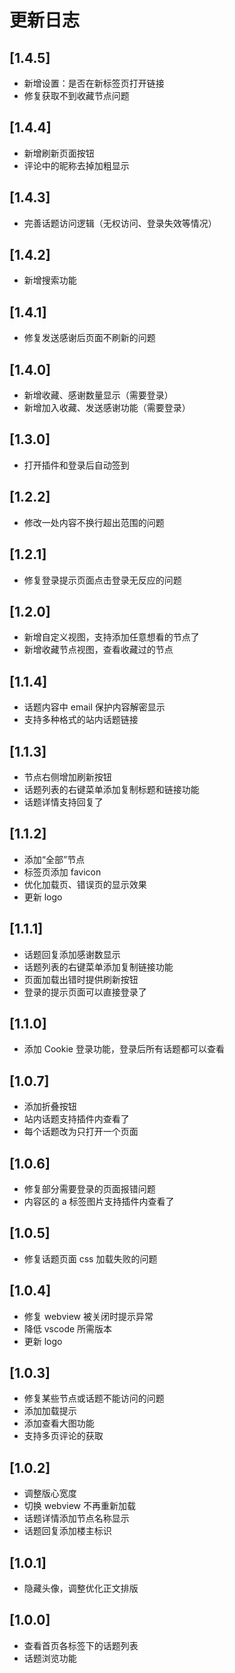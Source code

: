 # 更新日志

## [1.4.5]

- 新增设置：是否在新标签页打开链接
- 修复获取不到收藏节点问题

## [1.4.4]

- 新增刷新页面按钮
- 评论中的昵称去掉加粗显示

## [1.4.3]

- 完善话题访问逻辑（无权访问、登录失效等情况）

## [1.4.2]

- 新增搜索功能

## [1.4.1]

- 修复发送感谢后页面不刷新的问题

## [1.4.0]

- 新增收藏、感谢数量显示（需要登录）
- 新增加入收藏、发送感谢功能（需要登录）

## [1.3.0]

- 打开插件和登录后自动签到

## [1.2.2]

- 修改一处内容不换行超出范围的问题

## [1.2.1]

- 修复登录提示页面点击登录无反应的问题

## [1.2.0]

- 新增自定义视图，支持添加任意想看的节点了
- 新增收藏节点视图，查看收藏过的节点

## [1.1.4]

- 话题内容中 email 保护内容解密显示
- 支持多种格式的站内话题链接

## [1.1.3]

- 节点右侧增加刷新按钮
- 话题列表的右键菜单添加复制标题和链接功能
- 话题详情支持回复了

## [1.1.2]

- 添加“全部”节点
- 标签页添加 favicon
- 优化加载页、错误页的显示效果
- 更新 logo

## [1.1.1]

- 话题回复添加感谢数显示
- 话题列表的右键菜单添加复制链接功能
- 页面加载出错时提供刷新按钮
- 登录的提示页面可以直接登录了

## [1.1.0]

- 添加 Cookie 登录功能，登录后所有话题都可以查看

## [1.0.7]

- 添加折叠按钮
- 站内话题支持插件内查看了
- 每个话题改为只打开一个页面

## [1.0.6]

- 修复部分需要登录的页面报错问题
- 内容区的 a 标签图片支持插件内查看了

## [1.0.5]

- 修复话题页面 css 加载失败的问题

## [1.0.4]

- 修复 webview 被关闭时提示异常
- 降低 vscode 所需版本
- 更新 logo

## [1.0.3]

- 修复某些节点或话题不能访问的问题
- 添加加载提示
- 添加查看大图功能
- 支持多页评论的获取

## [1.0.2]

- 调整版心宽度
- 切换 webview 不再重新加载
- 话题详情添加节点名称显示
- 话题回复添加楼主标识

## [1.0.1]

- 隐藏头像，调整优化正文排版

## [1.0.0]

- 查看首页各标签下的话题列表
- 话题浏览功能
